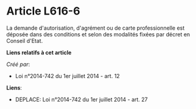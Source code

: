 # Article L616-6

La demande d'autorisation, d'agrément ou de carte professionnelle est déposée dans des conditions et selon des modalités
fixées par décret en Conseil d'Etat.

**Liens relatifs à cet article**

_Créé par_:

  - Loi n°2014-742 du 1er juillet 2014 - art. 12

**Liens**:

  - DEPLACE: Loi n°2014-742 du 1er juillet 2014 - art. 27
